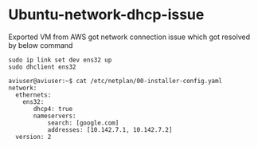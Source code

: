 # Ubuntu-network-dhcp-issue
Exported VM from AWS got network connection issue which got resolved by below command

```
sudo ip link set dev ens32 up
sudo dhclient ens32
```


```
aviuser@aviuser:~$ cat /etc/netplan/00-installer-config.yaml
network:
  ethernets:
    ens32:
       dhcp4: true
       nameservers:
           search: [google.com]
           addresses: [10.142.7.1, 10.142.7.2]
  version: 2
```
